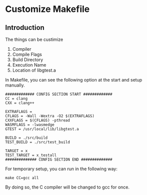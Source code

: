 # Customize Makefile
## Introduction
The things can be custimize
1. Compiler
2. Compile Flags
3. Build Directory
4. Execution Name
5. Location of libgtest.a

In Makefile, you can see the following option at the start and setup manually.
```
############# CONFIG SECTION START #############
CC = clang
CXX = clang++

EXTRAFLAGS = 
CFLAGS = -Wall -Wextra -O2 $(EXTRAFLAGS)
CXXFLAGS = $(CFLAGS) -pthread
WASMFLAGS = -lwasmedge
GTEST = /usr/local/lib/libgtest.a

BUILD = ./src/build
TEST_BUILD = ./src/test_build

TARGET = x
TEST_TARGET = x_testall
############## CONFIG SECTION END ##############
```

For temporary setup, you can run in the following way:
```
make CC=gcc all
```
By doing so, the C compiler will be changed to gcc for once.